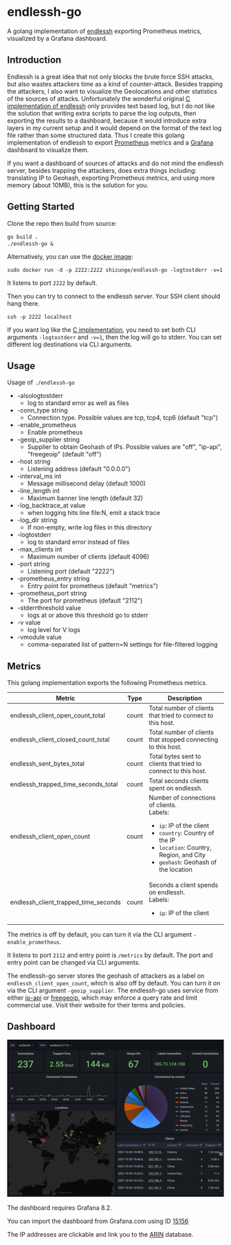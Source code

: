 # endlessh-go

A golang implementation of [endlessh](https://nullprogram.com/blog/2019/03/22/) exporting Prometheus metrics, visualized by a Grafana dashboard.

## Introduction

Endlessh is a great idea that not only blocks the brute force SSH attacks, but also wastes attackers time as a kind of counter-attack. Besides trapping the attackers, I also want to visualize the Geolocations and other statistics of the sources of attacks. Unfortunately the wonderful original [C implementation of endlessh](https://github.com/skeeto/endlessh) only provides text based log, but I do not like the solution that writing extra scripts to parse the log outputs, then exporting the results to a dashboard, because it would introduce extra layers in my current setup and it would depend on the format of the text log file rather than some structured data. Thus I create this golang implementation of endlessh to export [Prometheus](https://prometheus.io/) metrics and a [Grafana](https://grafana.com/) dashboard to visualize them.

If you want a dashboard of sources of attacks and do not mind the endlessh server, besides trapping the attackers, does extra things including: translating IP to Geohash, exporting Prometheus metrics, and using more memory (about 10MB), this is the solution for you.

## Getting Started

Clone the repo then build from source:

```
go build .
./endlessh-go &
```

Alternatively, you can use the [docker image](https://hub.docker.com/r/shizunge/endlessh-go):

```
sudo docker run -d -p 2222:2222 shizunge/endlessh-go -logtostderr -v=1
```

It listens to port `2222` by default.

Then you can try to connect to the endlessh server. Your SSH client should hang there.

```
ssh -p 2222 localhost
```

If you want log like the [C implementation](https://github.com/skeeto/endlessh), you need to set both CLI arguments `-logtostderr` and `-v=1`, then the log will go to stderr. You can set different log destinations via CLI arguments.

## Usage

Usage of `./endlessh-go`

* -alsologtostderr
  * log to standard error as well as files
* -conn_type string
  * Connection type. Possible values are tcp, tcp4, tcp6 (default "tcp")
* -enable_prometheus
  * Enable prometheus
* -geoip_supplier string
  * Supplier to obtain Geohash of IPs. Possible values are "off", "ip-api", "freegeoip" (default "off")
* -host string
  * Listening address (default "0.0.0.0")
* -interval_ms int
  * Message millisecond delay (default 1000)
* -line_length int
  * Maximum banner line length (default 32)
* -log_backtrace_at value
  * when logging hits line file:N, emit a stack trace
* -log_dir string
  * If non-empty, write log files in this directory
* -logtostderr
  * log to standard error instead of files
* -max_clients int
  * Maximum number of clients (default 4096)
* -port string
  * Listening port (default "2222")
* -prometheus_entry string
  * Entry point for prometheus (default "metrics")
* -prometheus_port string
  * The port for prometheus (default "2112")
* -stderrthreshold value
  * logs at or above this threshold go to stderr
* -v value
  * log level for V logs
* -vmodule value
  * comma-separated list of pattern=N settings for file-filtered logging

## Metrics

This golang implementation exports the following Prometheus metrics.

| Metric                               | Type  | Description  |
|--------------------------------------|-------|--------------|
| endlessh_client_open_count_total     | count | Total number of clients that tried to connect to this host. |
| endlessh_client_closed_count_total   | count | Total number of clients that stopped connecting to this host. |
| endlessh_sent_bytes_total            | count | Total bytes sent to clients that tried to connect to this host. |
| endlessh_trapped_time_seconds_total  | count | Total seconds clients spent on endlessh. |
| endlessh_client_open_count           | count | Number of connections of clients. <br> Labels: <br> <ul><li> `ip`: IP of the client </li> <li>  `country`: Country of the IP </li> <li>  `location`: Country, Region, and City </li> <li>  `geohash`: Geohash of the location </li></ul> |
| endlessh_client_trapped_time_seconds | count | Seconds a client spends on endlessh. <br> Labels: <br> <ul><li>  `ip`: IP of the client </li></ul> |

The metrics is off by default, you can turn it via the CLI argument `-enable_prometheus`.

It listens to port `2112` and entry point is `/metrics` by default. The port and entry point can be changed via CLI arguments.

The endlessh-go server stores the geohash of attackers as a label on `endlessh_client_open_count`, which is also off by default. You can turn it on via the CLI argument `-geoip_supplier`. The endlessh-go uses service from either [ip-api](https://ip-api.com/) or [freegeoip](https://freegeoip.live/), which may enforce a query rate and limit commercial use. Visit their website for their terms and policies.

## Dashboard

![screenshot](dashboard/screenshot.png)

The dashboard requires Grafana 8.2.

You can import the dashboard from Grafana.com using ID [15156](https://grafana.com/grafana/dashboards/15156)

The IP addresses are clickable and link you to the [ARIN](https://www.arin.net/) database.
